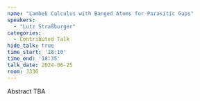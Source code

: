 ```yaml
---
name: "Lambek Calculus with Banged Atoms for Parasitic Gaps"
speakers:
  - "Lutz Straßburger"
categories:
  - Contributed Talk
hide_talk: true
time_start: '18:10'
time_end: '18:35'
talk_date: 2024-06-25
room: J336
---
```


Abstract TBA

